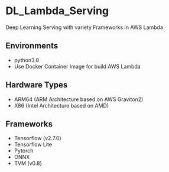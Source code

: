 # DL_Lambda_Serving
Deep Learning Serving with variety Frameworks in AWS Lambda

## Environments
- python3.8
- Use Docker Container Image for build AWS Lambda

## Hardware Types
- ARM64 (ARM Architecture based on AWS Graviton2)
- X86 (Intel Architecture based on AMD)

## Frameworks
- Tensorflow (v2.7.0)
- Tensorflow Lite
- Pytorch
- ONNX
- TVM (v0.8)
